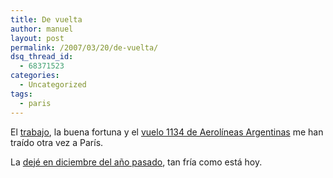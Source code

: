 ```yaml
---
title: De vuelta
author: manuel
layout: post
permalink: /2007/03/20/de-vuelta/
dsq_thread_id:
  - 68371523
categories:
  - Uncategorized
tags:
  - paris
---
```

  
  
El [trabajo][1], la buena fortuna y el [vuelo 1134 de Aerolíneas Argentinas][2] me han traído otra vez a París.

La [dejé en diciembre del año pasado][3], tan fría como está hoy.

 [1]: http://www.area17.com
 [2]: http://www.flickr.com/photos/jazzido/428759082/
 [3]: http://blog.jazzido.com/2006/12/5/agvu-pagu